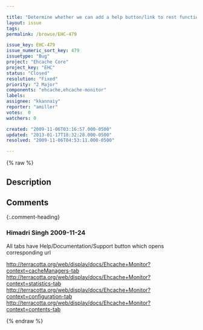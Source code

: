 ```yaml
---

title: "Determine whether we can add a help button/link to rest function page"
layout: issue
tags: 
permalink: /browse/EHC-479

issue_key: EHC-479
issue_numeric_sort_key: 479
issuetype: "Bug"
project: "Ehcache Core"
project_key: "EHC"
status: "Closed"
resolution: "Fixed"
priority: "2 Major"
components: "ehcache,ehcache-monitor"
labels: 
assignee: "kkannaiy"
reporter: "amiller"
votes:  0
watchers: 0

created: "2009-11-06T03:16:57.000-0500"
updated: "2013-01-17T18:32:28.000-0500"
resolved: "2009-11-06T04:53:11.000-0500"

---
```




{% raw %}



## Description

<div markdown="1" class="description">



</div>

## Comments


{:.comment-heading}
### **Himadri Singh** <span class="date">2009-11-24</span>

<div markdown="1" class="comment">

All tabs have Help/Documentation/Support button which opens corresponding url

http://terracotta.org/web/display/docs/Ehcache+Monitor?context=cacheManagers-tab
http://terracotta.org/web/display/docs/Ehcache+Monitor?context=statistics-tab
http://terracotta.org/web/display/docs/Ehcache+Monitor?context=configuration-tab
http://terracotta.org/web/display/docs/Ehcache+Monitor?context=contents-tab


</div>



{% endraw %}
